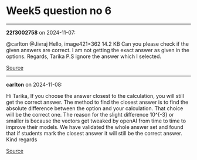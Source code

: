 # Week5 question no 6


---

**22f3002758** on 2024-11-07:

@carlton @Jivraj
Hello,
image421×362 14.2 KB
Can you please check if the given answers are correct. I am not getting the exact answer as given in the options.
Regards,
Tarika
P.S ignore the answer which I selected.

[Source](https://discourse.onlinedegree.iitm.ac.in/t/week5-question-no-6/155904/1)

---

**carlton** on 2024-11-08:

Hi Tarika,
If you choose the answer closest to the calculation, you will still get the correct answer.
The method to find the closest answer is to find the absolute difference between the option and your calculation. That choice will be the correct one.
The reason for the slight difference 10^{-3} or smaller is because the vectors get tweaked by openAI from time to time to improve their models.
We have validated the whole answer set and found that if students mark the closest answer it will still be the correct answer.
Kind regards

[Source](https://discourse.onlinedegree.iitm.ac.in/t/week5-question-no-6/155904/2)